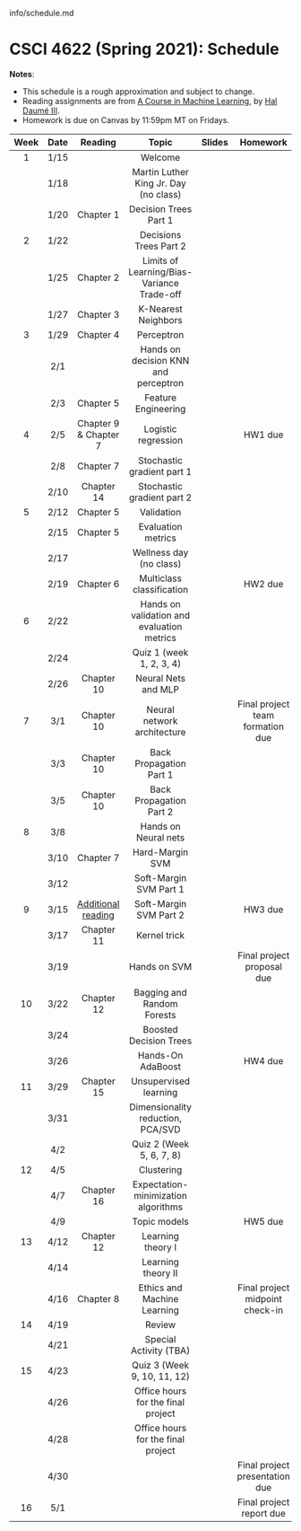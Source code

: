 info/schedule.md
# CSCI 4622 (Spring 2021): Schedule

**Notes**:

- This schedule is a rough approximation and subject to change.
- Reading assignments are from [A Course in Machine Learning](http://ciml.info/), by [Hal Daumé III](http://hal3.name/).
- Homework is due on Canvas by 11:59pm MT on Fridays.


| Week   | Date         | Reading      |                   Topic               	   | Slides      | Homework   | 
|:------:|:------------:| :-----------:| :----------------------------------------:|:-----------:|:----------:|
| 1 | 1/15 |  | Welcome  |  | |
| | 1/18 | | Martin Luther King Jr. Day (no class) || |
| | 1/20 | Chapter 1 | Decision Trees Part 1 || |
| 2| 1/22 | | Decisions Trees Part 2 |  | |
|  | 1/25 | Chapter 2  | Limits of Learning/Bias-Variance Trade-off  | | |
| | 1/27 | Chapter 3 | K-Nearest Neighbors  |  | |
| 3 | 1/29 | Chapter 4 | Perceptron |  | |
| | 2/1 |  | Hands on decision KNN and perceptron |  |  |
| | 2/3 | Chapter 5 | Feature Engineering |   | |
| 4 | 2/5 | Chapter 9 & Chapter 7 | Logistic regression|  | HW1 due |
| | 2/8 | Chapter 7 | Stochastic gradient part 1 |  |
| | 2/10 | Chapter 14  | Stochastic gradient part 2  |  | |
| 5 | 2/12 | Chapter 5 | Validation  | | |
| | 2/15 |Chapter 5 | Evaluation metrics  |  ||
| | 2/17 | | Wellness day (no class) |  | |
| | 2/19 |Chapter 6 |Multiclass classification|  | HW2 due   |
| 6 | 2/22 | |   Hands on validation and evaluation metrics |  | |
| | 2/24 |  | Quiz 1 (week 1, 2, 3, 4) |  | |
| | 2/26 | Chapter 10 | Neural Nets and MLP 	 |  |  |
| 7 | 3/1 |  Chapter 10 | Neural network architecture | | Final project team formation due|
| | 3/3 | Chapter 10 | Back Propagation Part 1 |  | |
| | 3/5 | Chapter 10 | Back Propagation Part 2 |   | |
| 8 | 3/8 | | Hands on Neural nets	 |  | |
| | 3/10 | Chapter 7  | Hard-Margin SVM | | |
| | 3/12 | | Soft-Margin SVM Part 1 |  |  |
| 9 | 3/15 | [Additional reading](https://cs.stanford.edu/people/davidknowles/lagrangian_duality.pdf) | Soft-Margin SVM Part 2 |  | HW3 due |
| | 3/17 | Chapter 11 | Kernel trick | | |
| | 3/19 |  | Hands on SVM | |  Final project proposal due |
| 10 | 3/22 | Chapter 12 | Bagging and Random Forests   |   | |
| | 3/24 | | Boosted Decision Trees	| | |
| | 3/26 | | Hands-On AdaBoost | | HW4 due |
| 11 | 3/29 | Chapter 15| Unsupervised learning | | |
| | 3/31 |  |  Dimensionality reduction, PCA/SVD  |    | |
| | 4/2 | | Quiz 2 (Week 5, 6, 7, 8)  | |  |
| 12 | 4/5 | |  Clustering | | |
| | 4/7 | Chapter 16 | Expectation-minimization algorithms |   | |
| | 4/9 | | Topic models |  | HW5 due|
| 13 | 4/12 | Chapter 12 | Learning theory I | | |
| | 4/14 | | Learning theory II | | |
| | 4/16 | Chapter 8 | Ethics and Machine Learning  |    | Final project midpoint check-in |
| 14 | 4/19 |  |  Review | | |
| | 4/21 | | Special Activity (TBA) | | |
| 15 | 4/23 |  |  Quiz 3 (Week 9, 10, 11, 12) | |
| | 4/26 | | Office hours for the final project |  | |
| | 4/28 | | Office hours for the final project | | |
| | 4/30 |  | | |  Final project presentation due|
| 16 | 5/1 |  | | |  Final project report due|

